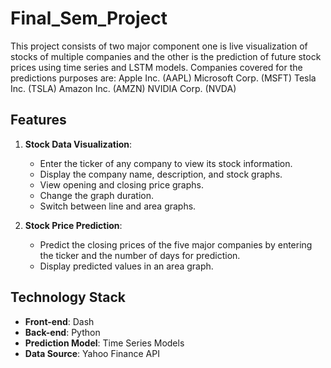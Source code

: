 # Final_Sem_Project

This project consists of two major component one is live visualization of stocks of multiple companies and the other is the prediction of future stock prices using time series and LSTM models.
Companies covered for the predictions purposes are:
Apple Inc. (AAPL)
Microsoft Corp. (MSFT) 
Tesla Inc. (TSLA) 
Amazon Inc. (AMZN) 
NVIDIA Corp. (NVDA)

## Features

1. **Stock Data Visualization**:
    - Enter the ticker of any company to view its stock information.
    - Display the company name, description, and stock graphs.
    - View opening and closing price graphs.
    - Change the graph duration.
    - Switch between line and area graphs.

2. **Stock Price Prediction**:
    - Predict the closing prices of the five major companies by entering the ticker and the number of days for prediction.
    - Display predicted values in an area graph.

## Technology Stack

- **Front-end**: Dash
- **Back-end**: Python
- **Prediction Model**: Time Series Models
- **Data Source**: Yahoo Finance API 
